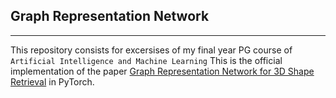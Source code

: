 ## Graph Representation Network
-----

This repository consists for excersises of my final year PG course of `Artificial Intelligence and Machine Learning`
This is the official implementation of the paper [Graph Representation Network for 3D Shape Retrieval](https://arxiv.org/abs/2004.11198) in PyTorch.
